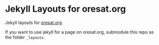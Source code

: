 # Jekyll Layouts for oresat.org


Jekyll layouts for [oresat.org](http://oresat.org/).

If you want to use jekyll for a page on oresat.org, submodule this repo as the folder `_layouts`.
